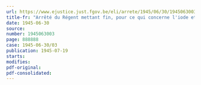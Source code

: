 ```yaml
---
url: https://www.ejustice.just.fgov.be/eli/arrete/1945/06/30/1945063003/justel
title-fr: "Arrêté du Régent mettant fin, pour ce qui concerne l'iode et les composés d'iode, à la validité temporaire de l'arrêté du 8 juin 1943 ordonnant des restrictions à la délivrance de certains médicaments"
date: 1945-06-30
source:
number: 1945063003
page: 888888
case: 1945-06-30/03
publication: 1945-07-19
starts:
modifies:
pdf-original:
pdf-consolidated:
---
```


